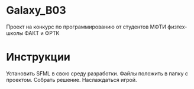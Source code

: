 # Galaxy_B03
Проект на конкурс по программированию от студентов МФТИ физтех-школы ФАКТ и ФРТК



# Инструкции
Установить SFML в свою среду разработки.
Файлы положить в папку с проектом.
Собрать решение.
Наслаждаться игрой.
